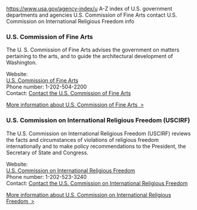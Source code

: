 

https://www.usa.gov/agency-index/u
A-Z index of U.S. government departments and agencies
U.S. Commission of Fine Arts contact
U.S. Commission on International Religious Freedom info


### U.S. Commission of Fine Arts

The U. S. Commission of Fine Arts advises the government on matters pertaining to the arts, and to guide the architectural development of Washington.

Website:  
[U.S. Commission of Fine Arts](http://www.cfa.gov/)  
Phone number: 1-202-504-2200  
Contact: [Contact the U.S. Commission of Fine Arts](https://www.cfa.gov/contact-us)

[More information about U.S. Commission of Fine Arts  >](https://www.usa.gov/agencies/u-s-commission-of-fine-arts)

### U.S. Commission on International Religious Freedom (USCIRF)

The U.S. Commission on International Religious Freedom (USCIRF) reviews the facts and circumstances of violations of religious freedom internationally and to make policy recommendations to the President, the Secretary of State and Congress.

Website:  
[U.S. Commission on International Religious Freedom](http://www.uscirf.gov/)  
Phone number: 1-202-523-3240  
Contact: [Contact the U.S. Commission on International Religious Freedom](http://www.uscirf.gov/about-uscirf/contact-us)

[More information about U.S. Commission on International Religious Freedom  >](https://www.usa.gov/agencies/u-s-commission-on-international-religious-freedom)
